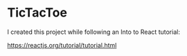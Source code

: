 # TicTacToe

I created this project while following an Into to React tutorial:

https://reactjs.org/tutorial/tutorial.html
